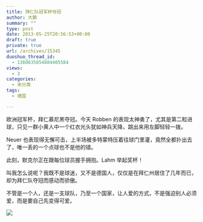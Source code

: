 ```yaml
---
title: 拜仁队冠军杯夺冠
author: 大鹏
summary: ""
type: post
date: 2013-05-25T20:56:53+00:00
draft: true
private: true
url: /archives/15345
duoshuo_thread_id:
  - 1360835854884405584
views:
  - 3
categories:
  - 未分类
tags:
  - 德国

---
```

欧洲冠军杯，拜仁慕尼黑夺冠。今天 Robben 的表现太神勇了，尤其是第二粒进球，只见一群小黄人中一个红衣光头犹如神兵天降，跳出来用左脚轻轻一拨。

Neuer 也表现得无懈可击，上半场被多特蒙特压着往球门里灌，竟然全都扑出去了，唯一丢的一个点球也不是他的错。

此刻，默克尔正在跟每位球员握手拥抱。Lahm 举起奖杯！

叫我怎么说呢？我既不是球迷，又不是德国人，仅仅是在拜仁州居住了几年而已，却为拜仁队夺冠而感动而骄傲。

不管是一个人，还是一支球队，乃至一个国家，让人爱的方式，不是强迫别人必须爱，而是要自己先变得可爱。

![][1]

 [1]: http://www.uefa.com/MultimediaFiles/Photo/competitions/Comp_Matches/01/95/69/56/1956956_w4.jpg
